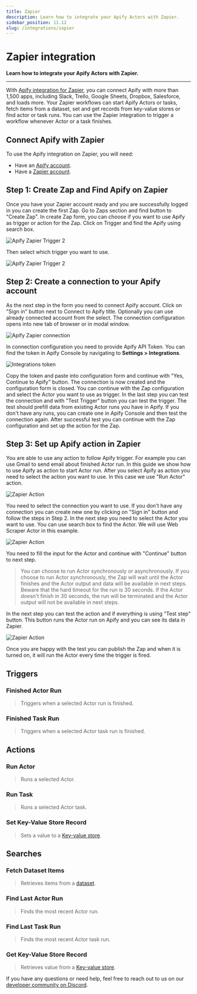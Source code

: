 ```yaml
---
title: Zapier
description: Learn how to integrate your Apify Actors with Zapier.
sidebar_position: 11.12
slug: /integrations/zapier
---
```


# Zapier integration

**Learn how to integrate your Apify Actors with Zapier.**

---

With [Apify integration for Zapier](https://zapier.com/apps/apify/integrations), you can connect Apify with more than 1,500 apps, including Slack, Trello, Google Sheets, Dropbox, Salesforce, and loads more.
Your Zapier workflows can start Apify Actors or tasks, fetch items from a dataset, set and get records from key-value stores or find actor or task runs.
You can use the Zapier integration to trigger a workflow whenever Actor or a task finishes.

## Connect Apify with Zapier

To use the Apify integration on Zapier, you will need:

- Have an [Apify account](https://console.apify.com/).
- Have a [Zapier account](https://zapier.com/).

## Step 1: Create Zap and Find Apify on Zapier

Once you have your Zapier account ready and you are successfully logged in you can create the first Zap.
Go to Zaps section and find button to "Create Zap".
In create Zap form, you can choose if you want to use Apify as trigger or action for the Zap.
Click on Trigger and find the Apify using search box.

![Apify Zapier Trigger 2](./images/zapier-trigger.png)

Then select which trigger you want to use.

![Apify Zapier Trigger 2](./images/zapier-trigger-2.png)


## Step 2: Create a connection to your Apify account

As the next step in the form you need to connect Apify account.
Click on "Sign in" button next to Connect to Apify title. Optionally you can use already connected account from the select.
The connection configuration opens into new tab of browser or in modal window.

![Apify Zapier connection](./images/zapier-new-connection.png)

In connection configuration you need to provide Apify API Token. You can find the token in Apify Console by navigating to **Settings > Integrations**.

![Integrations token](./images/apify-integrations-token.png)

Copy the token and paste into configuration form and continue with "Yes, Continue to Apify" button.
The connection is now created and the configuration form is closed. You can continue with the Zap configuration and
select the Actor you want to use as trigger.
In the last step you can test the connection and with "Test Trigger" button you can test the trigger.
The test should prefill data from existing Actor runs you have in Apify. If you don't have any runs, you can create one in Apify Console and then test the connection again.
After successful test you can continue with the Zap configuration and set up the action for the Zap.

## Step 3: Set up Apify action in Zapier

You are able to use any action to follow Apify trigger. For example you can use Gmail to send email about finished Actor run.
In this guide we show how to use Apify as action to start Actor run.
After you select Apify as action you need to select the action you want to use. In this case we use "Run Actor" action.

![Zapier Action](./images/zapier-action-1.png)

You need to select the connection you want to use. If you don't have any connection you can create new one by clicking on "Sign in" button and follow the steps in Step 2.
In the next step you need to select the Actor you want to use. You can use search box to find the Actor.
We will use Web Scraper Actor in this example.

![Zapier Action](./images/zapier-action-2.png)

You need to fill the input for the Actor and continue with "Continue" button to next step.

> You can choose to run Actor synchronously or asynchronously. If you choose to run Actor synchronously, the Zap will wait until the Actor finishes and the Actor output and data will be available in next steps.
> Beware that the hard timeout for the run is 30 seconds. If the Actor doesn't finish in 30 seconds, the run will be terminated and the Actor output will not be available in next steps.

In the next step you can test the action and if everything is using "Test step" button.
This button runs the Actor run on Apify and you can see its data in Zapier.

![Zapier Action](./images/zapier-action-3.png)

Once you are happy with the test you can publish the Zap and when it is turned on, it will run the Actor every time the trigger is fired.

## Triggers

### Finished Actor Run

> Triggers when a selected Actor run is finished.

### Finished Task Run

> Triggers when a selected Actor task run is finished.

## Actions

### Run Actor

> Runs a selected Actor.

### Run Task

> Runs a selected Actor task.

### Set Key-Value Store Record

> Sets a value to a [Key-value store](/platform/storage/key-value-store).

## Searches

### Fetch Dataset Items

> Retrieves items from a [dataset](/platform/storage/dataset).

### Find Last Actor Run

> Finds the most recent Actor run.

### Find Last Task Run

> Finds the most recent Actor task run.
>
### Get Key-Value Store Record

> Retrieves value from a [Key-value store](/platform/storage/key-value-store).

If you have any questions or need help, feel free to reach out to us on our [developer community on Discord](https://discord.com/invite/jyEM2PRvMU).

